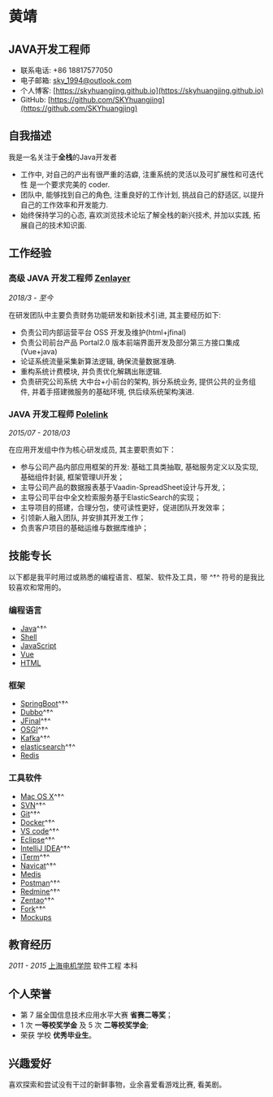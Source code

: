 # 黄靖

## JAVA开发工程师

- 联系电话: +86 18817577050
- 电子邮箱: [sky_1994@outlook.com](mailto:sky_1994@outlook.com)
- 个人博客: [https://skyhuangjing.github.io](https://skyhuangjing.github.io)
- GitHub: [https://github.com/SKYhuangjing](https://github.com/SKYhuangjing)


## 自我描述

我是一名关注于**全栈**的Java开发者

* 工作中, 对自己的产出有很严重的洁癖, 注重系统的灵活以及可扩展性和可迭代性 是一个要求完美的 coder.
* 团队中, 能够找到自己的角色, 注重良好的工作计划, 挑战自己的舒适区, 以提升自己的工作效率和开发能力.
* 始终保持学习的心态, 喜欢浏览技术论坛了解全栈的新兴技术, 并加以实践, 拓展自己的技术知识面.

## 工作经验

### **高级 JAVA 开发工程师** [Zenlayer](https://www.zenlayer.com/)

*2018/3 - 至今*

在研发团队中主要负责财务功能研发和新技术引进, 其主要经历如下:

* 负责公司内部运营平台 OSS 开发及维护(html+jfinal)
* 负责公司前台产品 Portal2.0 版本前端界面开发及部分第三方接口集成(Vue+java) 
* 论证系统流量采集新算法逻辑, 确保流量数据准确.
* 重构系统计费模块, 并负责优化解耦出账逻辑.
* 负责研究公司系统 大中台+小前台的架构, 拆分系统业务, 提供公共的业务组件, 并着手搭建微服务的基础环境, 供后续系统架构演进.


### **JAVA 开发工程师** [Polelink](https://www.polelink.com/)

*2015/07 - 2018/03*

在应用开发组中作为核心研发成员, 其主要职责如下：

* 参与公司产品内部应用框架的开发: 基础工具类抽取, 基础服务定义以及实现, 基础组件封装, 框架管理UI开发；
* 主导公司产品的数据报表基于Vaadin-SpreadSheet设计与开发,；
* 主导公司平台中全文检索服务基于ElasticSearch的实现；
* 主导项目的搭建，合理分包，使可读性更好，促进团队开发效率；
* 引领新人融入团队, 并安排其开发工作；
* 负责客户项目的基础运维与数据库维护；


## 技能专长

以下都是我平时用过或熟悉的编程语言、框架、软件及工具，带 ^†^ 符号的是我比较喜欢和常用的。

### 编程语言

- [Java](https://www.java.com)^†^
- [Shell](http://www.linuxshell.it)
- [JavaScript](https://www.javascript.com)
- [Vue](https://cn.vuejs.org/)
- [HTML](https://www.w3.org/html)


### 框架

- [SpringBoot](http://spring.io/projects/spring-boot)^†^
- [Dubbo](https://dubbo.incubator.apache.org/)^†^
- [JFinal](http://www.jfinal.com/)^†^
- [OSGI](https://www.osgi.org/)^†^
- [Kafka](http://kafka.apache.org/)^†^
- [elasticsearch](https://www.elastic.co/products/elasticsearch)^†^
- [Redis](https://redis.io/)


### 工具软件

- [Mac OS X](http://apple.com/macosx)^†^
- [SVN](https://subversion.apache.org/)^†^
- [Git](https://git-scm.com)^†^
- [Docker](https://www.docker.com/)^†^
- [VS code](https://code.visualstudio.com/)^†^
- [Eclipse](https://www.eclipse.org/)^†^
- [IntelliJ IDEA](https://www.jetbrains.com/idea)^†^
- [iTerm](https://www.iterm2.com)^†^
- [Navicat](https://www.navicat.com/en/products)^†^
- [Medis](https://github.com/luin/medis)
- [Postman](https://www.getpostman.com)^†^
- [Redmine](https://www.redmine.org/)^†^
- [Zentao](https://www.zentao.net/)^†^
- [Fork](https://git-fork.com/)^†^
- [Mockups](https://balsamiq.com/products/)


## 教育经历

*2011 - 2015* [上海电机学院](https://www.sdju.edu.cn/) 软件工程 本科


## 个人荣誉


* 第 7 届全国信息技术应用水平大赛 **省赛二等奖**；
* 1 次 **一等校奖学金** 及 5 次 **二等校奖学金**;
* 荣获 学校 **优秀毕业生**。


## 兴趣爱好

喜欢探索和尝试没有干过的新鲜事物，业余喜爱看游戏比赛, 看美剧。

